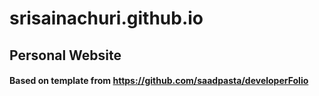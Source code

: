 # srisainachuri.github.io
## Personal Website
#### Based on template from https://github.com/saadpasta/developerFolio
